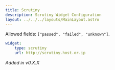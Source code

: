 ```yaml
---
title: Scrutiny
description: Scrutiny Widget Configuration
layout: ../../../layouts/MainLayout.astro
---
```


Allowed fields: `["passed", "failed", "unknown"]`.

```yaml
widget:
    type: scrutiny
    url: http://scrutiny.host.or.ip
```

*Added in v0.X.X*
